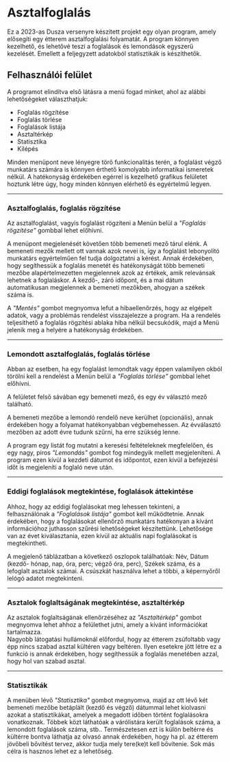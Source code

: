 # Asztalfoglalás
Ez a 2023-as Dusza versenyre készített projekt egy olyan program, amely elősegíti egy étterem asztalfoglalási folyamatát. A program könnyen kezelhető, és lehetővé teszi a foglalások és lemondások egyszerű kezelését. Emellett a feljegyzett adatokból statisztikák is készíthetők.

## Felhasználói felület
A programot elindítva első látásra a menü fogad minket, ahol az alábbi lehetőségeket választhatjuk:
- Foglalás rögzítése
- Foglalás törlése
- Foglalások listája
- Asztaltérkép
- Statisztika
- Kilépés

Minden menüpont neve lényegre törő funkcionalitás terén, a foglalást végző munkatárs számára is könnyen érthető komolyabb informatikai ismeretek nélkül. A hatékonyság érdekében egérrel is kezelhető grafikus felületet hoztunk létre úgy, hogy minden könnyen elérhető és egyértelmű legyen.

****
### **Asztalfoglalás, foglalás rögzítése**
Az asztalfoglalást, vagyis foglalást rögzíteni a Menün belül a _"Foglalás rögzítése"_ gombbal lehet előhívni.

A menüpont megjelenését követően több bemeneti mező tárul elénk. A bemeneti mezők mellett ott vannak azok nevei is, így a foglalást lebonyolító munkatárs egyértelműen fel tudja dolgoztatni a kérést. Annak érdekében, hogy segíthessük a foglalás menetét és hatékonyságát több bemeneti mezőbe alapértelmezetten megjelennek azok az értékek, amik relevánsak lehetnek a foglaláskor. A kezdő-, záró időpont, és a mai dátum automatikusan megjelennek a bemeneti mezőkben, ahogyan a székek száma is.

A *"Mentés"* gombot megnyomva lefut a hibaellenőrzés, hogy az elgépelt adatok, vagy a problémás rendelést visszajelezze a program. Ha a rendelés teljesíthető a foglalás rögzítési ablaka hiba nélkül becsukódik, majd a Menü jelenik meg a helyére a hatékonyság érdekében.


****
### **Lemondott asztalfoglalás, foglalás törlése**
Abban az esetben, ha egy foglalást lemondtak vagy éppen valamilyen okból törölni kell a rendelést a Menün belül a _"Foglalás törlése"_ gombbal lehet előhívni.

A felületet felső sávában egy bemeneti mező, és egy év választó mező található.

A bemeneti mezőbe a lemondó rendelő neve kerülhet (opcionális), annak érdekében hogy a folyamat hatékonyabban végbemehessen. Az évválasztó mezőben az adott évre tudunk szűrni, ha erre szükség lenne. 

A program egy listát fog mutatni a keresési feltételeknek megfelelően, és egy nagy, piros *"Lemondás"* gombot fog mindegyik mellett megjeleníteni. A program ezen kívül a kezdeti dátumot és időpontot, ezen kívül a befejezési időt is megjeleníti a foglaló neve után.

****
### **Eddigi foglalások megtekintése, foglalások áttekintése**
Ahhoz, hogy az eddigi foglalásokat meg lehessen tekinteni, a felhasználónak a *"Foglalások listája"* gombot kell működtetnie.
Annak érdekében, hogy a foglalásokat ellenőrző munkatárs hatékonyan a kívánt információhoz juthasson szűrési lehetőségeket készítettünk. Lehetősége van az évet kiválasztania, ezen kívül az aktuális napi foglalásokat is megtekintheti.

A megjelenő táblázatban a következő oszlopok találhatóak: Név, Dátum (kezdő- hónap, nap, óra, perc; végző óra, perc), Székek száma, és a lefoglalt asztalok számai. A csúszkát használva lehet a többi, a képernyőről lelógó adatot megtekinteni. 

****
### **Asztalok foglaltságának megtekintése, asztaltérkép**
Az asztalok foglaltságának ellenőrzéséhez az *"Asztaltérkép"* gombot megnyomva lehet ahhoz a felülethet jutni, amely a kívánt információkat tartalmazza.  
Nagyobb látogatási hullámoknál előfordul, hogy az étterem zsúfoltabb vagy épp nincs szabad asztal kültéren vagy beltéren.
Ilyen esetekre jött létre ez a funkció is annak érdekében, hogy segíthessük a foglalás menetében azzal, hogy hol van szabad asztal.

****
### **Statisztikák**
A menüben lévő *"Statisztika"* gombot megnyomva, majd az ott lévő két bemeneti mezőbe betáplált (kezdő és végző) dátummal lehet kiolvasni azokat a statisztikákat, amelyek a megadott időben történt foglalásokra vonatkoznak. Többek közt láthatóak a várólistára került foglalások száma, a lemondott foglalások száma, stb..
Természetesen ezt is külön beltérre és kültérre bontva láthatja az olvasó annak érdekében, hogy ha pl. az étterem jövőbeli bővítést tervez, akkor tudja mely tere(ke)t kell bővítenie. Sok más célra is hasznos lehet ez a lehetőség.

